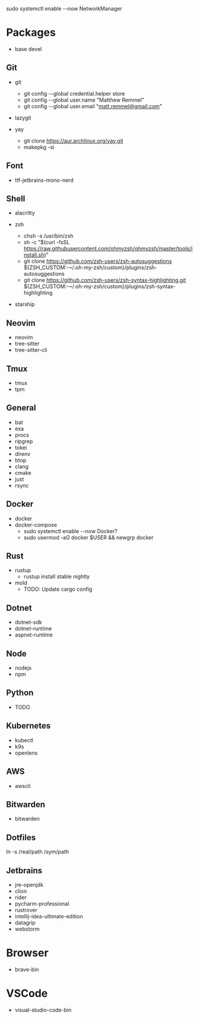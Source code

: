 sudo systemctl enable --now NetworkManager

# Packages

- base devel

## Git
- git
  - git config --global credential.helper store
  - git config --global user.name "Matthew Remmel"
  - git config --global user.email "matt.remmel@gmail.com"
- lazygit

- yay
  - git clone https://aur.archlinux.org/yay.git
  - makepkg -si

## Font
- ttf-jetbrains-mono-nerd

## Shell
- alacritty
- zsh
  - chsh -s /usr/bin/zsh
  - sh -c "$(curl -fsSL https://raw.githubusercontent.com/ohmyzsh/ohmyzsh/master/tools/install.sh)"
  - git clone https://github.com/zsh-users/zsh-autosuggestions ${ZSH_CUSTOM:-~/.oh-my-zsh/custom}/plugins/zsh-autosuggestions
  - git clone https://github.com/zsh-users/zsh-syntax-highlighting.git ${ZSH_CUSTOM:-~/.oh-my-zsh/custom}/plugins/zsh-syntax-highlighting

- starship

## Neovim
- neovim
- tree-sitter
- tree-sitter-cli

## Tmux
- tmux
- tpm

## General
- bat
- exa
- procs
- ripgrep
- tokei
- direnv
- btop
- clang
- cmake
- just
- rsync

## Docker
- docker
- docker-compose
  - sudo systemctl enable --now Docker?
  - sudo usermod -aG docker $USER && newgrp docker

## Rust
- rustup
  - rustup install stable nightly
- mold
  - TODO: Update cargo config

## Dotnet
- dotnet-sdk
- dotnet-runtime
- aspnet-runtime

## Node
- nodejs
- npm

## Python
- TODO

## Kubernetes
- kubectl
- k9s
- openlens

## AWS
- awscli

## Bitwarden
- bitwarden

## Dotfiles
ln -s /real/path /sym/path

## Jetbrains
- jre-openjdk
- clion
- rider
- pycharm-professional
- rustrover
- intellij-idea-ultimate-edition
- datagrip
- webstorm

# Browser
- brave-bin

# VSCode
- visual-studio-code-bin
